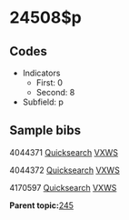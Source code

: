 # 24508$p

## Codes

-   Indicators
    -   First: 0
    -   Second: 8
-   Subfield: p

## Sample bibs

4044371 [Quicksearch](https://search.library.yale.edu/catalog/4044371) [VXWS](http://prodorbis.library.yale.edu:7014/vxws/GetHoldingsService?bibId=4044371)

4044372 [Quicksearch](https://search.library.yale.edu/catalog/4044372) [VXWS](http://prodorbis.library.yale.edu:7014/vxws/GetHoldingsService?bibId=4044372)

4170597 [Quicksearch](https://search.library.yale.edu/catalog/4170597) [VXWS](http://prodorbis.library.yale.edu:7014/vxws/GetHoldingsService?bibId=4170597)

**Parent topic:**[245](../../tags/245/245.md)

